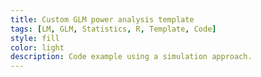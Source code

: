 ```yaml
---
title: Custom GLM power analysis template
tags: [LM, GLM, Statistics, R, Template, Code]
style: fill
color: light
description: Code example using a simulation approach.
---
```


<script src="https://gist.github.com/TCornulier/af57f34c708ca39e4396a0cf9af6a9cbPowerGLM.md.js"></script>

